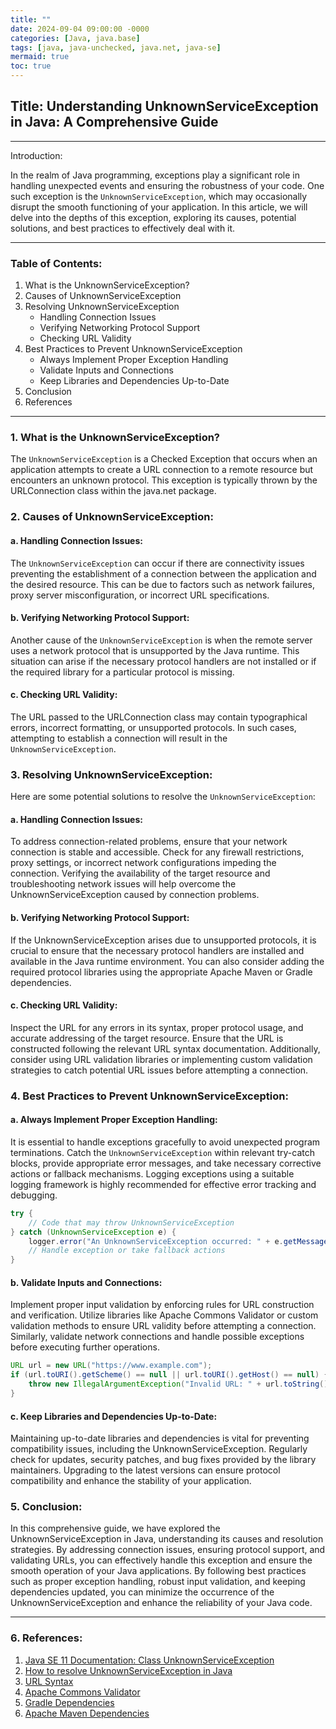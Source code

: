 ```yaml
---
title: ""
date: 2024-09-04 09:00:00 -0000
categories: [Java, java.base]
tags: [java, java-unchecked, java.net, java-se]
mermaid: true
toc: true
---
```


## Title: Understanding UnknownServiceException in Java: A Comprehensive Guide 

---

Introduction:

In the realm of Java programming, exceptions play a significant role in handling unexpected events and ensuring the robustness of your code. One such exception is the `UnknownServiceException`, which may occasionally disrupt the smooth functioning of your application. In this article, we will delve into the depths of this exception, exploring its causes, potential solutions, and best practices to effectively deal with it.

---

### Table of Contents:

1. What is the UnknownServiceException?
2. Causes of UnknownServiceException
3. Resolving UnknownServiceException
   - Handling Connection Issues
   - Verifying Networking Protocol Support
   - Checking URL Validity
4. Best Practices to Prevent UnknownServiceException
   - Always Implement Proper Exception Handling
   - Validate Inputs and Connections
   - Keep Libraries and Dependencies Up-to-Date
5. Conclusion
6. References

---

### 1. What is the UnknownServiceException?

The `UnknownServiceException` is a Checked Exception that occurs when an application attempts to create a URL connection to a remote resource but encounters an unknown protocol. This exception is typically thrown by the URLConnection class within the java.net package.

### 2. Causes of UnknownServiceException:

#### a. Handling Connection Issues:

The `UnknownServiceException` can occur if there are connectivity issues preventing the establishment of a connection between the application and the desired resource. This can be due to factors such as network failures, proxy server misconfiguration, or incorrect URL specifications.

#### b. Verifying Networking Protocol Support:

Another cause of the `UnknownServiceException` is when the remote server uses a network protocol that is unsupported by the Java runtime. This situation can arise if the necessary protocol handlers are not installed or if the required library for a particular protocol is missing.

#### c. Checking URL Validity:

The URL passed to the URLConnection class may contain typographical errors, incorrect formatting, or unsupported protocols. In such cases, attempting to establish a connection will result in the `UnknownServiceException`.

### 3. Resolving UnknownServiceException:

Here are some potential solutions to resolve the `UnknownServiceException`:

#### a. Handling Connection Issues:

To address connection-related problems, ensure that your network connection is stable and accessible. Check for any firewall restrictions, proxy settings, or incorrect network configurations impeding the connection. Verifying the availability of the target resource and troubleshooting network issues will help overcome the UnknownServiceException caused by connection problems.

#### b. Verifying Networking Protocol Support:

If the UnknownServiceException arises due to unsupported protocols, it is crucial to ensure that the necessary protocol handlers are installed and available in the Java runtime environment. You can also consider adding the required protocol libraries using the appropriate Apache Maven or Gradle dependencies.

#### c. Checking URL Validity:

Inspect the URL for any errors in its syntax, proper protocol usage, and accurate addressing of the target resource. Ensure that the URL is constructed following the relevant URL syntax documentation. Additionally, consider using URL validation libraries or implementing custom validation strategies to catch potential URL issues before attempting a connection.

### 4. Best Practices to Prevent UnknownServiceException:

#### a. Always Implement Proper Exception Handling:

It is essential to handle exceptions gracefully to avoid unexpected program terminations. Catch the `UnknownServiceException` within relevant try-catch blocks, provide appropriate error messages, and take necessary corrective actions or fallback mechanisms. Logging exceptions using a suitable logging framework is highly recommended for effective error tracking and debugging.

```java
try {
    // Code that may throw UnknownServiceException
} catch (UnknownServiceException e) {
    logger.error("An UnknownServiceException occurred: " + e.getMessage());
    // Handle exception or take fallback actions
}
```

#### b. Validate Inputs and Connections:

Implement proper input validation by enforcing rules for URL construction and verification. Utilize libraries like Apache Commons Validator or custom validation methods to ensure URL validity before attempting a connection. Similarly, validate network connections and handle possible exceptions before executing further operations.

```java
URL url = new URL("https://www.example.com");
if (url.toURI().getScheme() == null || url.toURI().getHost() == null) {
    throw new IllegalArgumentException("Invalid URL: " + url.toString());
}
```

#### c. Keep Libraries and Dependencies Up-to-Date:

Maintaining up-to-date libraries and dependencies is vital for preventing compatibility issues, including the UnknownServiceException. Regularly check for updates, security patches, and bug fixes provided by the library maintainers. Upgrading to the latest versions can ensure protocol compatibility and enhance the stability of your application.

### 5. Conclusion:

In this comprehensive guide, we have explored the UnknownServiceException in Java, understanding its causes and resolution strategies. By addressing connection issues, ensuring protocol support, and validating URLs, you can effectively handle this exception and ensure the smooth operation of your Java applications. By following best practices such as proper exception handling, robust input validation, and keeping dependencies updated, you can minimize the occurrence of the UnknownServiceException and enhance the reliability of your Java code.

---

### 6. References:

1. [Java SE 11 Documentation: Class UnknownServiceException](https://docs.oracle.com/en/java/javase/11/docs/api/java.net/java/net/UnknownServiceException.html)
2. [How to resolve UnknownServiceException in Java](https://javarevisited.blogspot.com/2014/09/how-to-solve-javalangUnknownServiceException-unknown-service-exception-Protocol-not-found.html)
3. [URL Syntax](https://en.wikipedia.org/wiki/URL#Syntax)
4. [Apache Commons Validator](https://commons.apache.org/proper/commons-validator/)
5. [Gradle Dependencies](https://docs.gradle.org/current/userguide/declaring_dependencies.html)
6. [Apache Maven Dependencies](https://maven.apache.org/guides/introduction/introduction-to-dependency-mechanism.html)

